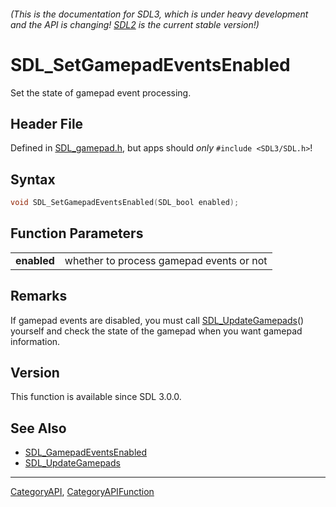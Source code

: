 ###### (This is the documentation for SDL3, which is under heavy development and the API is changing! [SDL2](https://wiki.libsdl.org/SDL2/) is the current stable version!)
# SDL_SetGamepadEventsEnabled

Set the state of gamepad event processing.

## Header File

Defined in [SDL_gamepad.h](https://github.com/libsdl-org/SDL/blob/main/include/SDL3/SDL_gamepad.h), but apps should _only_ `#include <SDL3/SDL.h>`!

## Syntax

```c
void SDL_SetGamepadEventsEnabled(SDL_bool enabled);

```

## Function Parameters

|                 |                                          |
| --------------- | ---------------------------------------- |
| **enabled**     | whether to process gamepad events or not |

## Remarks

If gamepad events are disabled, you must call
[SDL_UpdateGamepads](SDL_UpdateGamepads)() yourself and check the state of
the gamepad when you want gamepad information.

## Version

This function is available since SDL 3.0.0.

## See Also

* [SDL_GamepadEventsEnabled](SDL_GamepadEventsEnabled)
* [SDL_UpdateGamepads](SDL_UpdateGamepads)

----
[CategoryAPI](CategoryAPI), [CategoryAPIFunction](CategoryAPIFunction)

